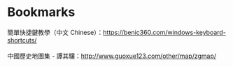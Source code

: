 # Bookmarks
簡單快捷鍵教學（中文 Chinese）：https://benic360.com/windows-keyboard-shortcuts/
<br/>
<br/>中國歷史地圖集 - 譚其驤：http://www.guoxue123.com/other/map/zgmap/
<br/>
